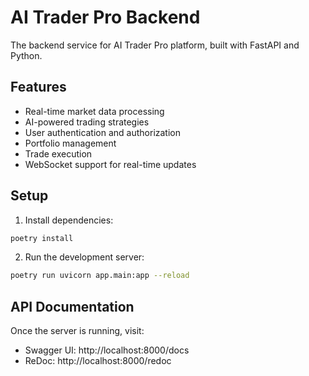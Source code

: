 # AI Trader Pro Backend

The backend service for AI Trader Pro platform, built with FastAPI and Python.

## Features

- Real-time market data processing
- AI-powered trading strategies
- User authentication and authorization
- Portfolio management
- Trade execution
- WebSocket support for real-time updates

## Setup

1. Install dependencies:
```bash
poetry install
```

2. Run the development server:
```bash
poetry run uvicorn app.main:app --reload
```

## API Documentation

Once the server is running, visit:
- Swagger UI: http://localhost:8000/docs
- ReDoc: http://localhost:8000/redoc 